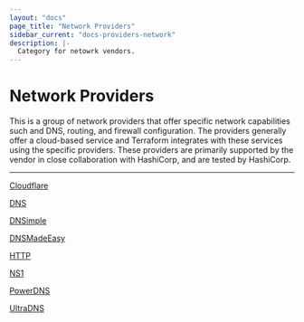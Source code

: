 ```yaml
---
layout: "docs"
page_title: "Network Providers"
sidebar_current: "docs-providers-network"
description: |-
  Category for netowrk vendors.
---
```


# Network Providers

This is a group of network providers that offer specific network capabilities
such and DNS, routing, and firewall configuration.  The providers generally
offer a cloud-based service and Terraform integrates with these services using
the specific providers.  These providers are primarily supported by the vendor
in close collaboration with HashiCorp, and are tested by HashiCorp.

---


[Cloudflare](/docs/providers/cloudflare/index.html)

[DNS](/docs/providers/dns/index.html)

[DNSimple](/docs/providers/dnsimple/index.html)

[DNSMadeEasy](/docs/providers/dme/index.html)

[HTTP](/docs/providers/http/index.html)

[NS1](/docs/providers/ns1/index.html)

[PowerDNS](/docs/providers/powerdns/index.html)

[UltraDNS](/docs/providers/ultradns/index.html)
